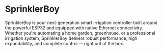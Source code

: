 # SprinklerBoy
SprinklerBoy is your next-generation smart irrigation controller built around the powerful ESP32 and equipped with native Ethernet connectivity. Whether you're automating a home garden, greenhouse, or a professional irrigation system, SprinklerBoy delivers robust performance, high expandability, and complete control — right out of the box.
